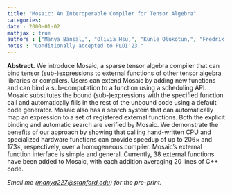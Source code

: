 ```yaml
---
title: "Mosaic: An Interoperable Compiler for Tensor Algebra"
categories: 
date : 2000-01-02
mathjax : true
authors : ["Manya Bansal,", "Olivia Hsu,", "Kunle Olukotun,", "Fredrik Kjolstad."]
notes : "Conditionally accepted to PLDI'23."
---
```


**Abstract.** We introduce Mosaic, a sparse tensor algebra compiler that can bind tensor (sub-)expressions to external
functions of other tensor algebra libraries or compilers. Users can extend Mosaic by adding new functions and
can bind a sub-computation to a function using a scheduling API. Mosaic substitutes the bound
(sub-)expressions with the specified function call and automatically fills in the rest of the unbound code using
a default code generator. Mosaic also has a search system that can automatically map an expression to a set
of registered external functions. Both the explicit binding and automatic search are verified by Mosaic. We
demonstrate the benefits of our approach by showing that calling hand-written CPU and specialized hardware
functions can provide speedup of up to 206$\times$ and 173$\times$, respectively, over a homogeneous compiler. Mosaic’s
external function interface is simple and general. Currently, 38 external functions have been added to Mosaic,
with each addition averaging 20 lines of C++ code.

*Email me (manya227@stanford.edu) for the pre-print.*
